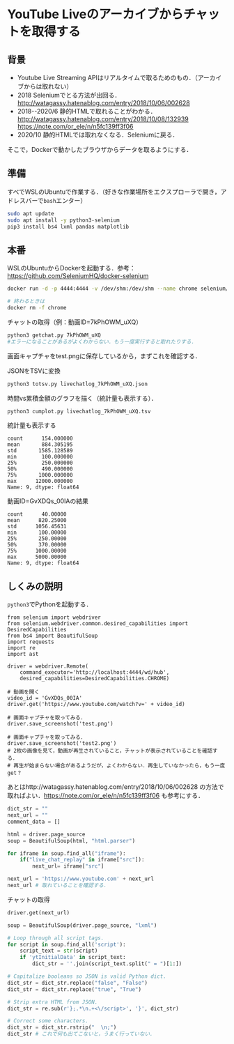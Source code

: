 # YouTube Liveのアーカイブからチャットを取得する

## 背景

* Youtube Live Streaming APIはリアルタイムで取るためのもの．（アーカイブからは取れない）
* 2018 Seleniumでとる方法が出回る．http://watagassy.hatenablog.com/entry/2018/10/06/002628
* 2018--2020/6 静的HTMLで取れることがわかる．http://watagassy.hatenablog.com/entry/2018/10/08/132939 https://note.com/or_ele/n/n5fc139ff3f06
* 2020/10 静的HTMLでは取れなくなる．Seleniumに戻る．

そこで，Dockerで動かしたブラウザからデータを取るようにする．

## 準備

すべでWSLのUbuntuで作業する．（好きな作業場所をエクスプローラで開き，アドレスバーで`bash`エンター）

```bash
sudo apt update
sudo apt install -y python3-selenium
pip3 install bs4 lxml pandas matplotlib
```

## 本番

WSLのUbuntuからDockerを起動する．参考：https://github.com/SeleniumHQ/docker-selenium

```bash
docker run -d -p 4444:4444 -v /dev/shm:/dev/shm --name chrome selenium/standalone-chrome

# 終わるときは
docker rm -f chrome
```

チャットの取得（例：動画ID=7kPhOWM_uXQ）

```bash
python3 getchat.py 7kPhOWM_uXQ
#エラーになることがあるがよくわからない．もう一度実行すると取れたりする．
```

画面キャプチャをtest.pngに保存しているから，まずこれを確認する．

JSONをTSVに変換

```bash
python3 totsv.py livechatlog_7kPhOWM_uXQ.json
```

時間vs累積金額のグラフを描く（統計量も表示する）．

```bash
python3 cumplot.py livechatlog_7kPhOWM_uXQ.tsv
```

統計量も表示する

```
count      154.000000
mean       884.305195
std       1585.128589
min        100.000000
25%        250.000000
50%        490.000000
75%       1000.000000
max      12000.000000
Name: 9, dtype: float64
```

動画ID=GvXDQs_00IAの結果

```
count      40.00000
mean      820.25000
std      1056.45631
min       100.00000
25%       250.00000
50%       370.00000
75%      1000.00000
max      5000.00000
Name: 9, dtype: float64
```

## しくみの説明

`python3`でPythonを起動する．

```
from selenium import webdriver
from selenium.webdriver.common.desired_capabilities import DesiredCapabilities
from bs4 import BeautifulSoup
import requests
import re
import ast

driver = webdriver.Remote(
    command_executor='http://localhost:4444/wd/hub',
    desired_capabilities=DesiredCapabilities.CHROME)

# 動画を開く
video_id = 'GvXDQs_00IA'
driver.get('https://www.youtube.com/watch?v=' + video_id)

# 画面キャプチャを取ってみる．
driver.save_screenshot('test.png')

# 画面キャプチャを取ってみる．
driver.save_screenshot('test2.png')
# 2枚の画像を見て，動画が再生されていること，チャットが表示されていることを確認する．
# 再生が始まらない場合があるようだが，よくわからない．再生していなかったら，もう一度get？
```

あとはhttp://watagassy.hatenablog.com/entry/2018/10/06/002628 の方法で取ればよい．https://note.com/or_ele/n/n5fc139ff3f06 も参考にする．

```python
dict_str = ""
next_url = ""
comment_data = []

html = driver.page_source
soup = BeautifulSoup(html, "html.parser")

for iframe in soup.find_all("iframe"):
    if("live_chat_replay" in iframe["src"]):
        next_url= iframe["src"]

next_url = 'https://www.youtube.com' + next_url
next_url # 取れていることを確認する．
```

チャットの取得

```python
driver.get(next_url)

soup = BeautifulSoup(driver.page_source, "lxml")

# Loop through all script tags.
for script in soup.find_all('script'):
    script_text = str(script)
    if 'ytInitialData' in script_text:
        dict_str = ''.join(script_text.split(" = ")[1:])

# Capitalize booleans so JSON is valid Python dict.
dict_str = dict_str.replace("false", "False")
dict_str = dict_str.replace("true", "True")

# Strip extra HTML from JSON.
dict_str = re.sub(r'};.*\n.+<\/script>', '}', dict_str)

# Correct some characters.
dict_str = dict_str.rstrip("  \n;")
dict_str # これで何も出てこないと，うまく行っていない．
```
